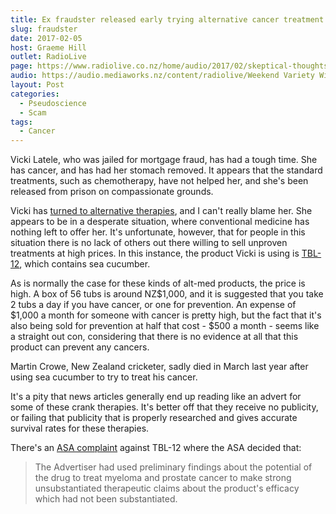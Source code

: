 ```yaml
---
title: Ex fraudster released early trying alternative cancer treatment
slug: fraudster
date: 2017-02-05
host: Graeme Hill
outlet: RadioLive
page: https://www.radiolive.co.nz/home/audio/2017/02/skeptical-thoughts-with-mark-honeychurch.html
audio: https://audio.mediaworks.nz/content/radiolive/Weekend Variety Wireless/Feb 2017/05_02_17_Honeychurch.mp3
layout: Post
categories:
  - Pseudoscience
  - Scam
tags:
  - Cancer
---
```


Vicki Latele, who was jailed for mortgage fraud, has had a tough time. She has cancer, and has had her stomach removed. It appears that the standard treatments, such as chemotherapy, have not helped her, and she's been released from prison on compassionate grounds.

<!-- more -->

Vicki has [turned to alternative therapies](http://www.nzherald.co.nz/nz/news/article.cfm?c_id=1&objectid=11793257), and I can't really blame her. She appears to be in a desperate situation, where conventional medicine has nothing left to offer her. It's unfortunate, however, that for people in this situation there is no lack of others out there willing to sell unproven treatments at high prices. In this instance, the product Vicki is using is [TBL-12](http://www.tbl12.com/), which contains sea cucumber.

As is normally the case for these kinds of alt-med products, the price is high. A box of 56 tubs is around NZ$1,000, and it is suggested that you take 2 tubs a day if you have cancer, or one for prevention. An expense of $1,000 a month for someone with cancer is pretty high, but the fact that it's also being sold for prevention at half that cost - $500 a month - seems like a straight out con, considering that there is no evidence at all that this product can prevent any cancers.

Martin Crowe, New Zealand cricketer, sadly died in March last year after using sea cucumber to try to treat his cancer.

It's a pity that news articles generally end up reading like an advert for some of these crank therapies. It's better off that they receive no publicity, or failing that publicity that is properly researched and gives accurate survival rates for these therapies.

There's an [ASA complaint](http://old.asa.co.nz/decision_file.php?ascbnumber=15135) against TBL-12 where the ASA decided that:

> The Advertiser had used preliminary findings about the potential of the drug to treat myeloma and prostate cancer to make strong unsubstantiated therapeutic claims about the product's efficacy which had not been substantiated.
